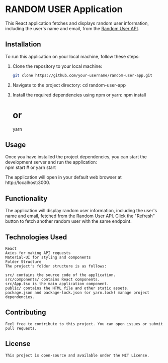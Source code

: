 # RANDOM USER Application

This React application fetches and displays random user information, including the user's name and email, from the [Random User API](https://randomuser.me/api).

## Installation

To run this application on your local machine, follow these steps:

1. Clone the repository to your local machine:
   ```bash
   git clone https://github.com/your-username/random-user-app.git

2. Navigate to the project directory:
    cd random-user-app

3. Install the required dependencies using npm or yarn:
    npm install
    # or
    yarn

## Usage

Once you have installed the project dependencies, you can start the development server and run the application:    
    npm start
    # or
    yarn start

The application will open in your default web browser at http://localhost:3000.

## Functionality

The application will display random user information, including the user's name and email, fetched from the Random User API.
Click the "Refresh" button to fetch another random user with the same endpoint.

## Technologies Used

    React
    Axios for making API requests
    Material-UI for styling and components
    Folder Structure
    The project's folder structure is as follows:

    src/ contains the source code of the application.
    src/components/ contains React components.
    src/App.tsx is the main application component.
    public/ contains the HTML file and other static assets.
    package.json and package-lock.json (or yarn.lock) manage project dependencies.

## Contributing
    Feel free to contribute to this project. You can open issues or submit pull requests.

## License
    This project is open-source and available under the MIT License.
